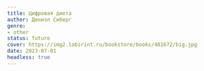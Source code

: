 ```yaml
---
title: Цифровая диета
author: Дениэл Сиберг
genre:
- other
status: future
cover: https://img2.labirint.ru/bookstore/books/481672/big.jpg
date: 2023-07-01
headless: true
---
```


